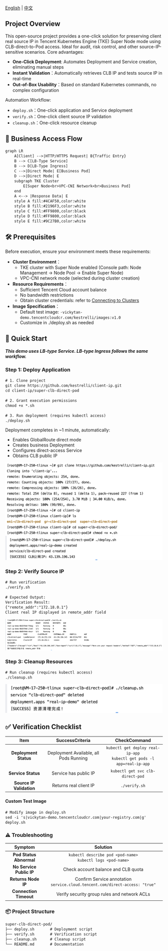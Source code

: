 [English](README.md) | [中文](README_zh.md)


## Project Overview​

This open-source project provides a one-click solution for preserving client real source IP in Tencent Kubernetes Engine (TKE) Super Node mode using CLB-direct-to-Pod access. Ideal for audit, risk control, and other source-IP-sensitive scenarios. Core advantages:

- ​**One-Click Deployment**​: Automates Deployment and Service creation, eliminating manual steps
- ​**​Instant Validation**​：Automatically retrieves CLB IP and tests source IP in real-time
- ​**Out-of-Box Usability**​：Based on standard Kubernetes commands, no complex configuration

Automation Workflow:
- `deploy.sh`：One-click application and Service deployment
- `verify.sh`：One-click client source IP validation
- `cleanup.sh`：One-click resource cleanup

## 📡 Business Access Flow

```mermaid
graph LR    
    A[Client] -->|HTTP/HTTPS Request| B{Traffic Entry}
    B --> C[LB-Type Service]
    B --> D[LB-Type Ingress]
    C -->|Direct Mode| E[Business Pod]
    D -->|Direct Mode| E
    subgraph TKE Cluster
        E[Super Node<br>VPC-CNI Network<br>Business Pod]
    end
    A <--> |Response Data| E
    style A fill:#4CAF50,color:white
    style B fill:#2196F3,color:white
    style C fill:#FF9800,color:black
    style D fill:#FF9800,color:black
    style E fill:#9C27B0,color:white
```

## 🛠 Prerequisites

Before execution, ensure your environment meets these requirements:
- ​**Cluster Environment**​：
    - TKE cluster with Super Node enabled (Console path: Node Management → Node Pool → Enable Super Node)
	- VPC-CNI network mode (selected during cluster creation)
- ​**Resource Requirements**​：
    - Sufficient Tencent Cloud account balance
    - No bandwidth restrictions
	- Obtain cluster credentials: refer to [Connecting to Clusters](https://cloud.tencent.com/document/product/457/39814)
- ​**Image Specification**​：
    - Default test image: `·vickytan-demo.tencentcloudcr.com/kestrelli/images:v1.0`
    - Customize in ./deploy.sh as needed

##  🚀 Quick Start
##### This demo uses LB-type Service. LB-type Ingress follows the same workflow.

###  Step 1: Deploy Application

```
# 1. Clone project
git clone https://github.com/kestrelli/client-ip.git
cd client-ip/super-clb-direct-pod

# 2. Grant execution permissions
chmod +x *.sh

# 3. Run deployment (requires kubectl access)
./deploy.sh
```
Deployment completes in ~1 minute, automatically:
- Enables GlobalRoute direct mode
- Creates business Deployment
- Configures direct-access Service
- Obtains CLB public IP

![复刻仓库文件](images/pod1.png)
![部署](images/pod2.png)

### Step 2: Verify Source IP

```
# Run verification
./verify.sh

# Expected Output:
Verification Result:
{"remote_addr":"172.18.0.1"} 
Client real IP displayed in remote_addr field
```
![运行](images/pod3.png)

###  Step 3: Cleanup Resources

```
# Run cleanup (requires kubectl access)
./cleanup.sh
```
![清理](images/pod4.png)

## ✅ Verification Checklist


|​**Item**​|​**SuccessCriteria**​|​**CheckCommand**​|
|:-:|:-:|:-:|
|​**Deployment Status**​|Deployment Available, all Pods Running|`kubectl get deploy real-ip-app`<br>`kubectl get pods -l app=real-ip-app`|
|​**Service Status**​|Service has public IP|`kubectl get svc clb-direct-pod`|
|​**Source IP Validation**​|Returns real client IP|`./verify.sh`|
#### ​**Custom Test Image**​
```
# Modify image in deploy.sh
sed -i 's|vickytan-demo.tencentcloudcr.com|your-registry.com|g' deploy.sh
```

###  ⚠️ Troubleshooting


|**Symptom**​|​**Solution**​|
|:-:|:-:|
|​**Pod Status Abnormal**​|`kubectl describe pod <pod-name>`<br>`kubectl logs <pod-name>`|
|​**No Service Public IP**​|Check account balance and CLB quota|
|​**Returns Node IP**​|Confirm Service annotation `service.cloud.tencent.com/direct-access: "true"`|
|​**Connection Timeout**​|Verify security group rules and network ACLs|

### 📦 Project Structure

```
super-clb-direct-pod/
├── deploy.sh       # Deployment script
├── verify.sh       # Verification script
├── cleanup.sh      # Cleanup script
└── README.md       # Documentation
```
